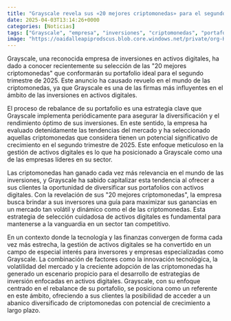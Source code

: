 ```yaml
---
title: "Grayscale revela sus «20 mejores criptomonedas» para el segundo trimestre de 2025"
date: 2025-04-03T13:14:26+0000
categories: [Noticias]
tags: ["Grayscale", "empresa", "inversiones", "criptomonedas", "portafolio", "activos digitales", "mercado."]
image: "https://oaidalleapiprodscus.blob.core.windows.net/private/org-HKmKxpuNw3Y88lm4EBrIPq0n/user-ZwiCXOggLL8ZNNKE2g7rXFmV/img-IepnHsT4qG6LN3qHmLsw82dr.png?st=2025-04-03T12%3A14%3A26Z&se=2025-04-03T14%3A14%3A26Z&sp=r&sv=2024-08-04&sr=b&rscd=inline&rsct=image/png&skoid=d505667d-d6c1-4a0a-bac7-5c84a87759f8&sktid=a48cca56-e6da-484e-a814-9c849652bcb3&skt=2025-04-03T01%3A40%3A28Z&ske=2025-04-04T01%3A40%3A28Z&sks=b&skv=2024-08-04&sig=NxivO8S376KECf%2BiEoYTScgsyJos7RXYkmNMk3NJsYg%3D"
---
```


Grayscale, una reconocida empresa de inversiones en activos digitales, ha dado a conocer recientemente su selección de las "20 mejores criptomonedas" que conformarán su portafolio ideal para el segundo trimestre de 2025. Este anuncio ha causado revuelo en el mundo de las criptomonedas, ya que Grayscale es una de las firmas más influyentes en el ámbito de las inversiones en activos digitales. 

El proceso de rebalance de su portafolio es una estrategia clave que Grayscale implementa periódicamente para asegurar la diversificación y el rendimiento óptimo de sus inversiones. En este sentido, la empresa ha evaluado detenidamente las tendencias del mercado y ha seleccionado aquellas criptomonedas que considera tienen un potencial significativo de crecimiento en el segundo trimestre de 2025. Este enfoque meticuloso en la gestión de activos digitales es lo que ha posicionado a Grayscale como una de las empresas líderes en su sector.

Las criptomonedas han ganado cada vez más relevancia en el mundo de las inversiones, y Grayscale ha sabido capitalizar esta tendencia al ofrecer a sus clientes la oportunidad de diversificar sus portafolios con activos digitales. Con la revelación de sus "20 mejores criptomonedas", la empresa busca brindar a sus inversores una guía para maximizar sus ganancias en un mercado tan volátil y dinámico como el de las criptomonedas. Esta estrategia de selección cuidadosa de activos digitales es fundamental para mantenerse a la vanguardia en un sector tan competitivo.

En un contexto donde la tecnología y las finanzas convergen de forma cada vez más estrecha, la gestión de activos digitales se ha convertido en un campo de especial interés para inversores y empresas especializadas como Grayscale. La combinación de factores como la innovación tecnológica, la volatilidad del mercado y la creciente adopción de las criptomonedas ha generado un escenario propicio para el desarrollo de estrategias de inversión enfocadas en activos digitales. Grayscale, con su enfoque centrado en el rebalance de su portafolio, se posiciona como un referente en este ámbito, ofreciendo a sus clientes la posibilidad de acceder a un abanico diversificado de criptomonedas con potencial de crecimiento a largo plazo.
    